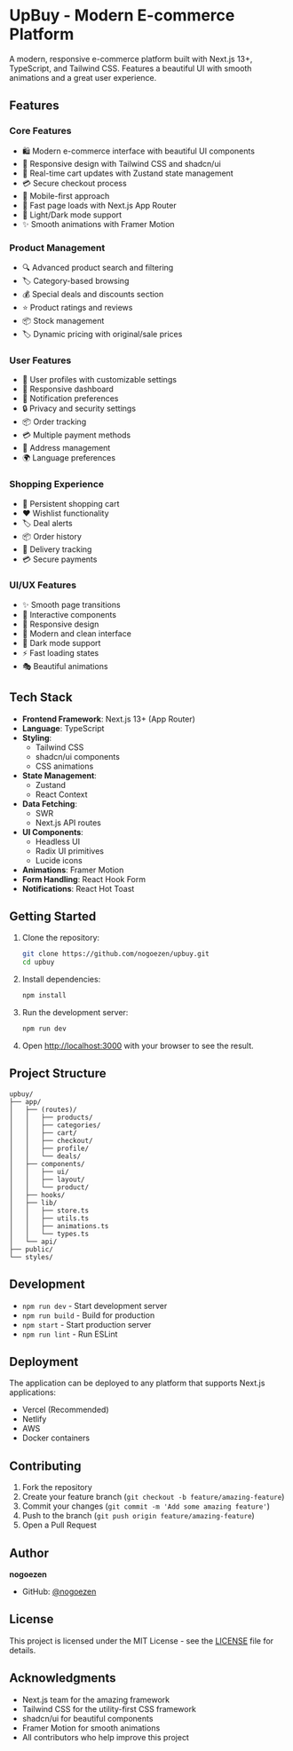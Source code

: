 # UpBuy - Modern E-commerce Platform

A modern, responsive e-commerce platform built with Next.js 13+, TypeScript, and Tailwind CSS. Features a beautiful UI with smooth animations and a great user experience.

## Features

### Core Features
- 🛍️ Modern e-commerce interface with beautiful UI components
- 🎨 Responsive design with Tailwind CSS and shadcn/ui
- 🔄 Real-time cart updates with Zustand state management
- 💳 Secure checkout process
- 📱 Mobile-first approach
- 🚀 Fast page loads with Next.js App Router
- 🌙 Light/Dark mode support
- ✨ Smooth animations with Framer Motion

### Product Management
- 🔍 Advanced product search and filtering
- 🏷️ Category-based browsing
- 💰 Special deals and discounts section
- ⭐ Product ratings and reviews
- 📦 Stock management
- 🏷️ Dynamic pricing with original/sale prices

### User Features
- 👤 User profiles with customizable settings
- 📱 Responsive dashboard
- 🔔 Notification preferences
- 🔒 Privacy and security settings
- 📦 Order tracking
- 💳 Multiple payment methods
- 📍 Address management
- 🌍 Language preferences

### Shopping Experience
- 🛒 Persistent shopping cart
- ❤️ Wishlist functionality
- 🏷️ Deal alerts
- 📦 Order history
- 🚚 Delivery tracking
- 💳 Secure payments

### UI/UX Features
- ✨ Smooth page transitions
- 🎯 Interactive components
- 📱 Responsive design
- 🎨 Modern and clean interface
- 🌙 Dark mode support
- ⚡ Fast loading states
- 🎭 Beautiful animations

## Tech Stack

- **Frontend Framework**: Next.js 13+ (App Router)
- **Language**: TypeScript
- **Styling**: 
  - Tailwind CSS
  - shadcn/ui components
  - CSS animations
- **State Management**: 
  - Zustand
  - React Context
- **Data Fetching**: 
  - SWR
  - Next.js API routes
- **UI Components**:
  - Headless UI
  - Radix UI primitives
  - Lucide icons
- **Animations**: Framer Motion
- **Form Handling**: React Hook Form
- **Notifications**: React Hot Toast

## Getting Started

1. Clone the repository:
   ```bash
   git clone https://github.com/nogoezen/upbuy.git
   cd upbuy
   ```

2. Install dependencies:
   ```bash
   npm install
   ```

3. Run the development server:
   ```bash
   npm run dev
   ```

4. Open [http://localhost:3000](http://localhost:3000) with your browser to see the result.

## Project Structure

```
upbuy/
├── app/
│   ├── (routes)/
│   │   ├── products/
│   │   ├── categories/
│   │   ├── cart/
│   │   ├── checkout/
│   │   ├── profile/
│   │   └── deals/
│   ├── components/
│   │   ├── ui/
│   │   ├── layout/
│   │   └── product/
│   ├── hooks/
│   ├── lib/
│   │   ├── store.ts
│   │   ├── utils.ts
│   │   ├── animations.ts
│   │   └── types.ts
│   └── api/
├── public/
└── styles/
```

## Development

- `npm run dev` - Start development server
- `npm run build` - Build for production
- `npm start` - Start production server
- `npm run lint` - Run ESLint

## Deployment

The application can be deployed to any platform that supports Next.js applications:

- Vercel (Recommended)
- Netlify
- AWS
- Docker containers

## Contributing

1. Fork the repository
2. Create your feature branch (`git checkout -b feature/amazing-feature`)
3. Commit your changes (`git commit -m 'Add some amazing feature'`)
4. Push to the branch (`git push origin feature/amazing-feature`)
5. Open a Pull Request

## Author

**nogoezen**
- GitHub: [@nogoezen](https://github.com/nogoezen)

## License

This project is licensed under the MIT License - see the [LICENSE](LICENSE) file for details.

## Acknowledgments

- Next.js team for the amazing framework
- Tailwind CSS for the utility-first CSS framework
- shadcn/ui for beautiful components
- Framer Motion for smooth animations
- All contributors who help improve this project

